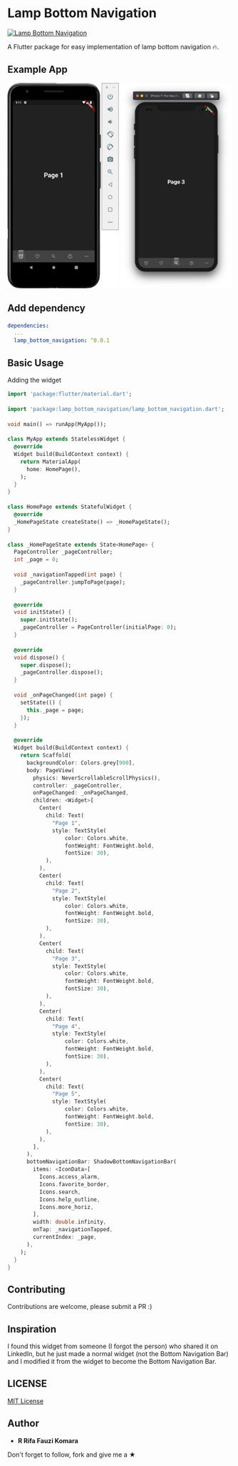 # Lamp Bottom Navigation

<p align="left">
 <a href="https://pub.dev/packages/lamp_bottom_navigation">
    <img alt="Lamp Bottom Navigation" src="https://img.shields.io/pub/v/lamp_bottom_navigation.svg">
  </a>
</p>

A Flutter package for easy implementation of lamp bottom navigation 🔥.

## Example App
<img src="screenshot/android.png" width="250" height="460">     <img src="screenshot/ios.png" width="250" height="460">

## Add dependency

```yaml
dependencies:
  ...
  lamp_bottom_navigation: ^0.0.1
```

## Basic Usage

Adding the widget
```dart
import 'package:flutter/material.dart';

import 'package:lamp_bottom_navigation/lamp_bottom_navigation.dart';

void main() => runApp(MyApp());

class MyApp extends StatelessWidget {
  @override
  Widget build(BuildContext context) {
    return MaterialApp(
      home: HomePage(),
    );
  }
}

class HomePage extends StatefulWidget {
  @override
  _HomePageState createState() => _HomePageState();
}

class _HomePageState extends State<HomePage> {
  PageController _pageController;
  int _page = 0;

  void _navigationTapped(int page) {
    _pageController.jumpToPage(page);
  }

  @override
  void initState() {
    super.initState();
    _pageController = PageController(initialPage: 0);
  }

  @override
  void dispose() {
    super.dispose();
    _pageController.dispose();
  }

  void _onPageChanged(int page) {
    setState(() {
      this._page = page;
    });
  }

  @override
  Widget build(BuildContext context) {
    return Scaffold(
      backgroundColor: Colors.grey[900],
      body: PageView(
        physics: NeverScrollableScrollPhysics(),
        controller: _pageController,
        onPageChanged: _onPageChanged,
        children: <Widget>[
          Center(
            child: Text(
              "Page 1",
              style: TextStyle(
                  color: Colors.white,
                  fontWeight: FontWeight.bold,
                  fontSize: 30),
            ),
          ),
          Center(
            child: Text(
              "Page 2",
              style: TextStyle(
                  color: Colors.white,
                  fontWeight: FontWeight.bold,
                  fontSize: 30),
            ),
          ),
          Center(
            child: Text(
              "Page 3",
              style: TextStyle(
                  color: Colors.white,
                  fontWeight: FontWeight.bold,
                  fontSize: 30),
            ),
          ),
          Center(
            child: Text(
              "Page 4",
              style: TextStyle(
                  color: Colors.white,
                  fontWeight: FontWeight.bold,
                  fontSize: 30),
            ),
          ),
          Center(
            child: Text(
              "Page 5",
              style: TextStyle(
                  color: Colors.white,
                  fontWeight: FontWeight.bold,
                  fontSize: 30),
            ),
          ),
        ],
      ),
      bottomNavigationBar: ShadowBottomNavigationBar(
        items: <IconData>[
          Icons.access_alarm,
          Icons.favorite_border,
          Icons.search,
          Icons.help_outline,
          Icons.more_horiz,
        ],
        width: double.infinity,
        onTap: _navigationTapped,
        currentIndex: _page,
      ),
    );
  }
}
```

## Contributing

Contributions are welcome, please submit a PR :)

## Inspiration

I found this widget from someone (I forgot the person) who shared it on LinkedIn, but he just made a normal widget (not the Bottom Navigation Bar) and I modified it from the widget to become the Bottom Navigation Bar.

## LICENSE

[MIT License](https://github.com/rrifafauzikomara/lamp_bottom_navigation/blob/master/LICENSE)

## Author

* **R Rifa Fauzi Komara**

Don't forget to follow, fork and give me a ★